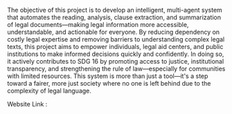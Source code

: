 The objective of this project is to develop an intelligent, multi-agent system that automates the reading, analysis, clause extraction, and summarization of legal documents—making legal information more accessible, understandable, and actionable for everyone. By reducing dependency on costly legal expertise and removing barriers to understanding complex legal texts, this project aims to empower individuals, legal aid centers, and public institutions to make informed decisions quickly and confidently. In doing so, it actively contributes to SDG 16 by promoting access to justice, institutional transparency, and strengthening the rule of law—especially for communities with limited resources. This system is more than just a tool—it's a step toward a fairer, more just society where no one is left behind due to the complexity of legal language.

Website Link : <href src="https://legallensfrontend.onrender.com"></href>
